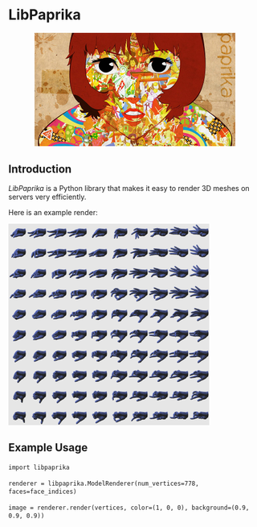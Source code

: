 # LibPaprika
<p align="center">
 <img src="./images/banner.jpg" width="400"/>
</p>

## Introduction

_LibPaprika_ is a Python library that makes it easy to render 3D meshes on servers very efficiently.

Here is an example render:

<img src="./images/hand_manifold.png" width="400"/>


## Example Usage

```python3
import libpaprika

renderer = libpaprika.ModelRenderer(num_vertices=778, faces=face_indices)

image = renderer.render(vertices, color=(1, 0, 0), background=(0.9, 0.9, 0.9))

```